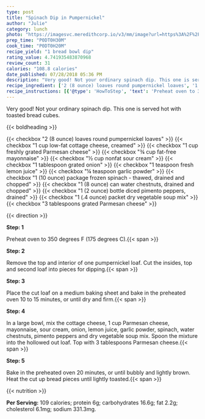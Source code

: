 ```yaml
---
type: post
title: "Spinach Dip in Pumpernickel"
author: "Julie"
category: lunch
photo: "https://imagesvc.meredithcorp.io/v3/mm/image?url=https%3A%2F%2Fimages.media-allrecipes.com%2Fuserphotos%2F337861.jpg"
prep_time: "P0DT0H30M"
cook_time: "P0DT0H20M"
recipe_yield: "1 bread bowl dip"
rating_value: 4.741935483870968
review_count: 31
calories: "108.8 calories"
date_published: 07/28/2018 05:36 PM
description: "Very good! Not your ordinary spinach dip. This one is served hot with toasted bread cubes."
recipe_ingredient: ['2 (8 ounce) loaves round pumpernickel loaves', '1 cup low-fat cottage cheese, creamed', '1 cup freshly grated Parmesan cheese', '¾ cup fat-free mayonnaise', '½ cup nonfat sour cream', '1 tablespoon grated onion', '1 teaspoon fresh lemon juice', '¼ teaspoon garlic powder', '1 (10 ounce) package frozen spinach - thawed, drained and chopped', '1 (8 ounce) can water chestnuts, drained and chopped', '1 (2 ounce) bottle diced pimento peppers, drained', '1 (.4 ounce) packet dry vegetable soup mix', '3 tablespoons grated Parmesan cheese']
recipe_instructions: [{'@type': 'HowToStep', 'text': 'Preheat oven to 350 degrees F (175 degrees C).\n'}, {'@type': 'HowToStep', 'text': 'Remove the top and interior of one pumpernickel loaf. Cut the insides, top and second loaf into pieces for dipping.\n'}, {'@type': 'HowToStep', 'text': 'Place the cut loaf on a medium baking sheet and bake in the preheated oven 10 to 15 minutes, or until dry and firm.\n'}, {'@type': 'HowToStep', 'text': 'In a large bowl, mix the cottage cheese, 1 cup Parmesan cheese, mayonnaise, sour cream, onion, lemon juice, garlic powder, spinach, water chestnuts, pimento peppers and dry vegetable soup mix. Spoon the mixture into the hollowed out loaf. Top with 3 tablespoons Parmesan cheese.\n'}, {'@type': 'HowToStep', 'text': 'Bake in the preheated oven 20 minutes, or until bubbly and lightly brown. Heat the cut up bread pieces until lightly toasted.\n'}]
---
```


Very good! Not your ordinary spinach dip. This one is served hot with toasted bread cubes. 

{{< boldheading >}}

{{< checkbox "2 (8 ounce) loaves round pumpernickel loaves" >}}
{{< checkbox "1 cup low-fat cottage cheese, creamed" >}}
{{< checkbox "1 cup freshly grated Parmesan cheese" >}}
{{< checkbox "¾ cup fat-free mayonnaise" >}}
{{< checkbox "½ cup nonfat sour cream" >}}
{{< checkbox "1 tablespoon grated onion" >}}
{{< checkbox "1 teaspoon fresh lemon juice" >}}
{{< checkbox "¼ teaspoon garlic powder" >}}
{{< checkbox "1 (10 ounce) package frozen spinach - thawed, drained and chopped" >}}
{{< checkbox "1 (8 ounce) can water chestnuts, drained and chopped" >}}
{{< checkbox "1 (2 ounce) bottle diced pimento peppers, drained" >}}
{{< checkbox "1 (.4 ounce) packet dry vegetable soup mix" >}}
{{< checkbox "3 tablespoons grated Parmesan cheese" >}}


{{< direction >}}

**Step: 1**

Preheat oven to 350 degrees F (175 degrees C).{{< span >}}

**Step: 2**

Remove the top and interior of one pumpernickel loaf. Cut the insides, top and second loaf into pieces for dipping.{{< span >}}

**Step: 3**

Place the cut loaf on a medium baking sheet and bake in the preheated oven 10 to 15 minutes, or until dry and firm.{{< span >}}

**Step: 4**

In a large bowl, mix the cottage cheese, 1 cup Parmesan cheese, mayonnaise, sour cream, onion, lemon juice, garlic powder, spinach, water chestnuts, pimento peppers and dry vegetable soup mix. Spoon the mixture into the hollowed out loaf. Top with 3 tablespoons Parmesan cheese.{{< span >}}

**Step: 5**

Bake in the preheated oven 20 minutes, or until bubbly and lightly brown. Heat the cut up bread pieces until lightly toasted.{{< span >}}

{{< nutrition >}}

**Per Serving:** 109 calories; protein 6g; carbohydrates 16.6g; fat 2.2g; cholesterol 6.1mg; sodium 331.3mg.